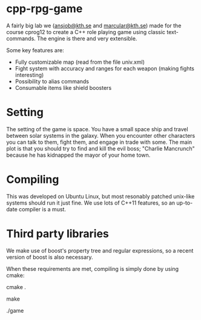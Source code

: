 cpp-rpg-game
============

A fairly big lab we (ansjob@kth.se and marcular@kth.se) made for the course cprog12 to create a C++ 
role playing game using classic text-commands. 
The engine is there and very extensible.

Some key features are:

* Fully customizable map (read from the file univ.xml)
* Fight system with accuracy and ranges for each weapon (making fights interesting)
* Possibility to alias commands
* Consumable items like shield boosters

Setting
=======

The setting of the game is space. You have a small space ship and travel between solar systems in the galaxy.
When you encounter other characters you can talk to them, fight them, and engage in trade with some.
The main plot is that you should try to find and kill the evil boss; "Charlie Mancrunch" because
he has kidnapped the mayor of your home town.


Compiling
=========

This was developed on Ubuntu Linux, but most resonably patched unix-like systems should run it just fine.
We use lots of C++11 features, so an up-to-date compiler is a must.

Third party libraries
=====================

We make use of boost's property tree and regular expressions, so a recent version of boost is also necessary.

When these requirements are met, compiling is simply done by using cmake:

cmake .

make 

./game


